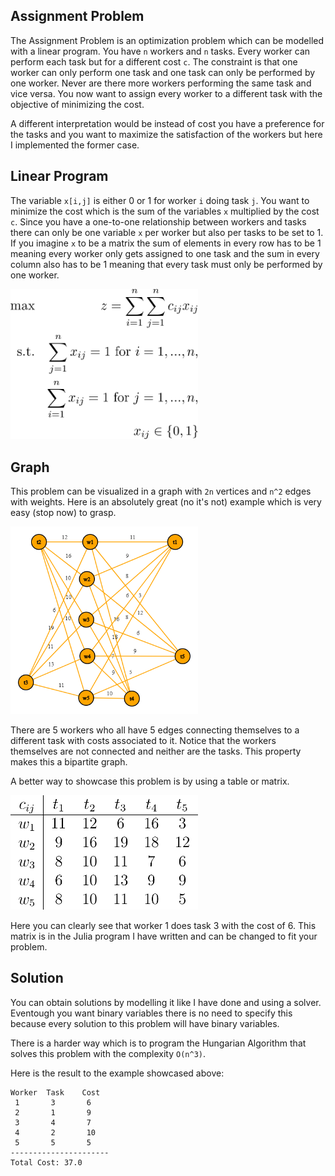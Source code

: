 ## Assignment Problem
The Assignment Problem is an optimization problem which can be modelled with a linear program. You have ```n``` workers and ```n``` tasks. Every worker can perform each task but for a different cost ```c```. The constraint is that one worker can only perform one task and one task can only be performed by one worker. Never are there more workers performing the same task and vice versa. 
You now want to assign every worker to a different task with the objective of minimizing the cost.

A different interpretation would be instead of cost you have a preference for the tasks and you want to maximize the satisfaction of the workers but here I implemented the former case.

## Linear Program
The variable ```x[i,j]``` is either 0 or 1 for worker ```i``` doing task ```j```. You want to minimize the cost which is the sum of the variables ```x``` multiplied by the cost ```c```. Since you have a one-to-one relationship between workers and tasks there can only be one variable ```x``` per worker but also per tasks to be set to 1. If you imagine ```x``` to be a matrix the sum of elements in every row has to be 1 meaning every worker only gets assigned to one task and the sum in every column also has to be 1 meaning that every task must only be performed by one worker.

<img src="Images/assignmentProblem.png" alt="drawing" width="300"/>

## Graph
This problem can be visualized in a graph with ```2n``` vertices and ```n^2``` edges with weights. Here is an absolutely great (no it's not) example which is very easy (stop now) to grasp.

<img src="Images/terribleGraph.png" alt="drawing" width="300"/>

There are 5 workers who all have 5 edges connecting themselves to a different task with costs associated to it. Notice that the workers themselves are not connected and neither are the tasks. This property makes this a bipartite graph.

A better way to showcase this problem is by using a table or matrix.

<img src="Images/tableOfCosts.png" alt="drawing" width="300"/>

Here you can clearly see that worker 1 does task 3 with the cost of 6. This matrix is in the Julia program I have written and can be changed to fit your problem.

## Solution
You can obtain solutions by modelling it like I have done and using a solver. Eventough you want binary variables there is no need to specify this because every solution to this problem will have binary variables. 

There is a harder way which is to program the Hungarian Algorithm that solves this problem with the complexity ```O(n^3)```. 

Here is the result to the example showcased above:

```
Worker  Task    Cost
 1       3       6
 2       1       9
 3       4       7
 4       2       10
 5       5       5
----------------------
Total Cost: 37.0
```
